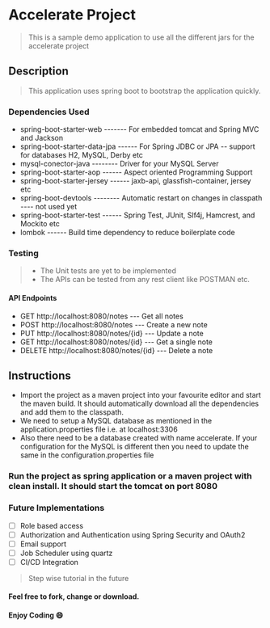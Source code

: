 # Accelerate Project
> This is a sample demo application to use all the different jars for the accelerate project

## Description
> This application uses spring boot to bootstrap the application quickly.

### Dependencies Used
- spring-boot-starter-web   -------  For embedded tomcat and Spring MVC and Jackson
- spring-boot-starter-data-jpa  ------   For Spring JDBC or JPA -- support for databases H2, MySQL, Derby etc
- mysql-conector-java -------- Driver for your MySQL Server 
- spring-boot-starter-aop ------ Aspect oriented Programming Support
- spring-boot-starter-jersey ------  jaxb-api, glassfish-container, jersey etc
- spring-boot-devtools  --------  Automatic restart on changes in classpath   ----  not used yet
- spring-boot-starter-test ------  Spring Test, JUnit, Slf4j, Hamcrest, and Mockito etc
- lombok ------ Build time dependency to reduce boilerplate code

### Testing
> - The Unit tests are yet to be implemented
> - The APIs can be tested from any rest client like POSTMAN etc.

#### API Endpoints
- GET  http://localhost:8080/notes  --- Get all notes
- POST http://localhost:8080/notes  --- Create a new note
- PUT  http://localhost:8080/notes/{id}  --- Update a note
- GET  http://localhost:8080/notes/{id}  --- Get a single note
- DELETE  http://localhost:8080/notes/{id}  --- Delete a note

## Instructions
- Import the project as a maven project into your favourite editor and start the maven build. It should automatically download all the dependencies and add them to the classpath.
- We need to setup a MySQL database as mentioned in the application.properties file i.e. at localhost:3306 
- Also there need to be a database created with name accelerate. If your configuration for the MySQL is different then you need to update the same in the configuration.properties file

### Run the project as spring application or a maven project with clean install. It should start the tomcat on port 8080

### Future Implementations
- [ ] Role based access
- [ ] Authorization and Authentication using Spring Security and OAuth2
- [ ] Email support 
- [ ] Job Scheduler using quartz
- [ ] CI/CD Integration

> Step wise tutorial in the future

#### Feel free to fork, change or download.
#### Enjoy Coding :smile:
